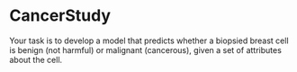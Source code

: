 # CancerStudy

Your task is to develop a model that predicts whether a biopsied breast cell is benign (not harmful) or malignant (cancerous), given a set of attributes about the cell.
